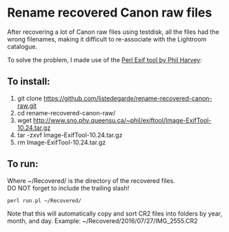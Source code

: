 # Rename recovered Canon raw files

After recovering a lot of Canon raw files using testdisk, all the files 
had the wrong filenames, making it difficult to re-associate with the
Lightroom catalogue.

To solve the problem, I made use of the [Perl Exif tool by Phil Harvey][1]:

## To install:

1. git clone https://github.com/listedegarde/rename-recovered-canon-raw.git
2. cd rename-recovered-canon-raw/
3. wget http://www.sno.phy.queensu.ca/~phil/exiftool/Image-ExifTool-10.24.tar.gz
4. tar -zxvf Image-ExifTool-10.24.tar.gz
5. rm Image-ExifTool-10.24.tar.gz

## To run:

Where ~/Recovered/ is the directory of the recovered files.  
DO NOT forget to include the trailing slash!

`perl run.pl ~/Recovered/`


Note that this will automatically copy and sort CR2 files into folders by year,
month, and day.  Example: ~/Recovered/2016/07/27/IMG_2555.CR2


[1]: http://www.sno.phy.queensu.ca/~phil/exiftool/
